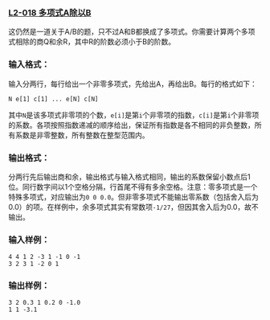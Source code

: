 ### [**L2-018 多项式A除以B**](https://pintia.cn/problem-sets/994805046380707840/problems/994805060372905984)



这仍然是一道关于A/B的题，只不过A和B都换成了多项式。你需要计算两个多项式相除的商Q和余R，其中R的阶数必须小于B的阶数。

### 输入格式：

输入分两行，每行给出一个非零多项式，先给出A，再给出B。每行的格式如下：

```
N e[1] c[1] ... e[N] c[N]
```

其中`N`是该多项式非零项的个数，`e[i]`是第`i`个非零项的指数，`c[i]`是第`i`个非零项的系数。各项按照指数递减的顺序给出，保证所有指数是各不相同的非负整数，所有系数是非零整数，所有整数在整型范围内。

### 输出格式：

分两行先后输出商和余，输出格式与输入格式相同，输出的系数保留小数点后1位。同行数字间以1个空格分隔，行首尾不得有多余空格。注意：零多项式是一个特殊多项式，对应输出为`0 0 0.0`。但非零多项式不能输出零系数（包括舍入后为0.0）的项。在样例中，余多项式其实有常数项`-1/27`，但因其舍入后为0.0，故不输出。

### 输入样例：

```in
4 4 1 2 -3 1 -1 0 -1
3 2 3 1 -2 0 1
```

### 输出样例：

```out
3 2 0.3 1 0.2 0 -1.0
1 1 -3.1
```



```cpp

```


